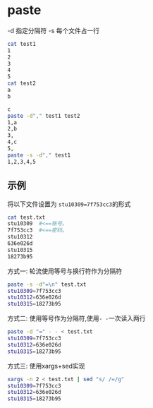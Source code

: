 # paste

-d 指定分隔符
-s 每个文件占一行

```bash
cat test1
1
2
3
4
5
cat test2
a
b

c
paste -d"," test1 test2
1,a
2,b
3,
4,c
5,
paste -s -d"," test1
1,2,3,4,5
```

## 示例

将以下文件设置为 `stu10309=7f753cc3`的形式
```bash
cat test.txt
stu10309  #<==账号。
7f753cc3  #<==密码。
stu10312
636e026d
stu10315
18273b95
```

方式一: 轮流使用等号与换行符作为分隔符
```bash
paste -s -d"=\n" test.txt 
stu10309=7f753cc3
stu10312=636e026d
stu10315=18273b95
```

方式二: 使用等号作为分隔符,使用`- -`一次读入两行
```bash
paste -d "=" - - < test.txt 
stu10309=7f753cc3
stu10312=636e026d
stu10315=18273b95
```

方式三: 使用xargs+sed实现
```bash
xargs -n 2 < test.txt | sed "s/ /=/g"
stu10309=7f753cc3
stu10312=636e026d
stu10315=18273b95
```